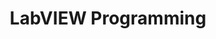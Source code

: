 ---
title: "LabVIEW Programming"
externalUrl: https://www.linkedin.com/groups/2395092/
summary: "A group for LabVIEW group on LinkedIN (4K+ Users)"
showSummary: true
showAuthor: false
showEdit: false
showWordCount: false
showHeadingAnchors: false
sharingLinks: false
showZenMode: false
showPagination: false
showRelatedContent: false
categories:
 - "Find Answers"
 - "Connect with Others"
tags:
 - "Community"
 - "LinkedIn"
 - "Online"
---